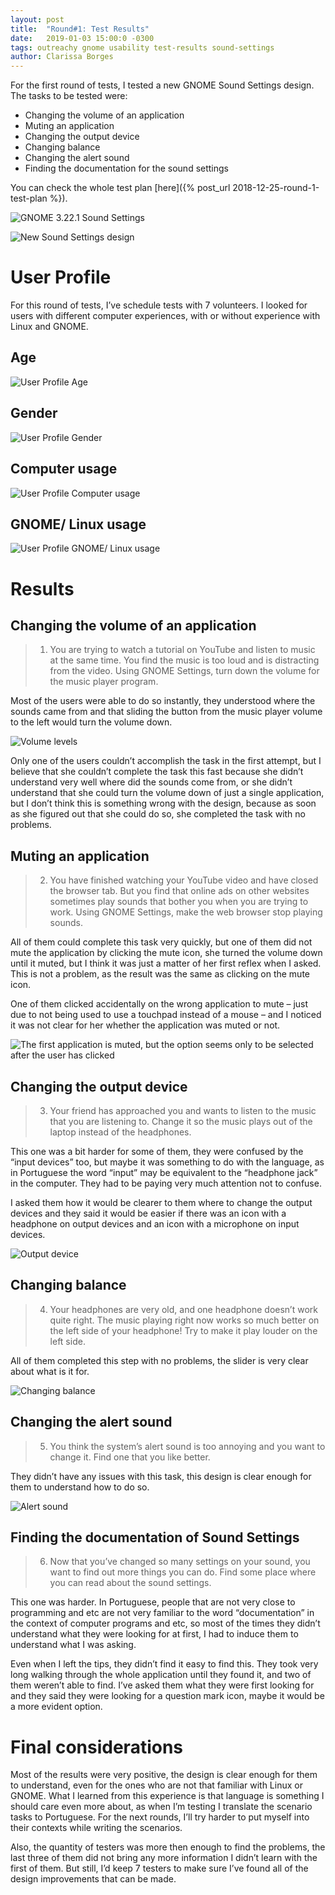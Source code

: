 ```yaml
---
layout: post
title:  "Round#1: Test Results"
date:   2019-01-03 15:00:0 -0300
tags: outreachy gnome usability test-results sound-settings
author: Clarissa Borges
---
```


For the first round of tests, I tested a new GNOME Sound Settings design. The tasks to be tested were:

* Changing the volume of an application
* Muting an application
* Changing the output device
* Changing balance
* Changing the alert sound
* Finding the documentation for the sound settings

You can check the whole test plan [here]({% post_url 2018-12-25-round-1-test-plan %}).

![GNOME 3.22.1 Sound Settings](/assets/images/sound-settings-gnome-3-22.png)

![New Sound Settings design](/assets/images/round-1-sound-settings.png)

# User Profile
For this round of tests, I’ve schedule tests with 7 volunteers. I looked for users with different computer experiences, with or without experience with Linux and GNOME.

## Age
![User Profile Age](/assets/images/round-1-user-profile-age.png)

## Gender
![User Profile Gender](/assets/images/round-1-user-profile-gender.png)

## Computer usage
![User Profile Computer usage](/assets/images/round-1-user-profile-computer-usage.png)

## GNOME/ Linux usage
![User Profile GNOME/ Linux usage](/assets/images/round-1-user-profile-computer-gnome-linux-usage.png)

# Results
## Changing the volume of an application
> 1. You are trying to watch a tutorial on YouTube and listen to music at the same time. You find the music is too loud and is distracting from the video. Using GNOME Settings, turn down the volume for the music player program.

Most of the users were able to do so instantly, they understood where the sounds came from and that sliding the button from the music player volume to the left would turn the volume down.

![Volume levels](/assets/images/round-1-volume-levels.png)

Only one of the users couldn’t accomplish the task in the first attempt, but I believe that she couldn’t complete the task this fast because she didn’t understand very well where did the sounds come from, or she didn’t understand that she could turn the volume down of just a single application, but I don’t think this is something wrong with the design, because as soon as she figured out that she could do so, she completed the task with no problems.

## Muting an application
> 2. You have finished watching your YouTube video and have closed the browser tab. But you find that online ads on other websites sometimes play sounds that bother you when you are trying to work. Using GNOME Settings, make the web browser stop playing sounds.

All of them could complete this task very quickly, but one of them did not mute the application by clicking the mute icon, she turned the volume down until it muted, but I think it was just a matter of her first reflex when I asked. This is not a problem, as the result was the same as clicking on the mute icon.

One of them clicked accidentally on the wrong application to mute – just due to not being used to use a touchpad instead of a mouse – and I noticed it was not clear for her whether the application was muted or not.

![The first application is muted, but the option seems only to be selected after the user has clicked](/assets/images/round-1-mute-application.png)

## Changing the output device
> 3. Your friend has approached you and wants to listen to the music that you are listening to. Change it so the music plays out of the laptop instead of the headphones.

This one was a bit harder for some of them, they were confused by the “input devices” too, but maybe it was something to do with the language, as in Portuguese the word “input” may be equivalent to the “headphone jack” in the computer. They had to be paying very much attention not to confuse.

I asked them how it would be clearer to them where to change the output devices and they said it would be easier if there was an icon with a headphone on output devices and an icon with a microphone on input devices.

![Output device](/assets/images/round-1-output-device.png)

## Changing balance
> 4. Your headphones are very old, and one headphone doesn’t work quite right. The music playing right now works so much better on the left side of your headphone! Try to make it play louder on the left side.

All of them completed this step with no problems, the slider is very clear about what is it for.

![Changing balance](/assets/images/round-1-changing-balance.png)

## Changing the alert sound
> 5. You think the system’s alert sound is too annoying and you want to change it. Find one that you like better.

They didn’t have any issues with this task, this design is clear enough for them to understand how to do so.

![Alert sound](/assets/images/round-1-alert-sound.png)

## Finding the documentation of Sound Settings
> 6. Now that you’ve changed so many settings on your sound, you want to find out more things you can do. Find some place where you can read about the sound settings.

This one was harder. In Portuguese, people that are not very close to programming and etc are not very familiar to the word “documentation” in the context of computer programs and etc, so most of the times they didn’t understand what they were looking for at first, I had to induce them to understand what I was asking.

Even when I left the tips, they didn’t find it easy to find this. They took very long walking through the whole application until they found it, and two of them weren’t able to find. I’ve asked them what they were first looking for and they said they were looking for a question mark icon, maybe it would be a more evident option.

# Final considerations
Most of the results were very positive, the design is clear enough for them to understand, even for the ones who are not that familiar with Linux or GNOME. What I learned from this experience is that language is something I should care even more about, as when I’m testing I translate the scenario tasks to Portuguese. For the next rounds, I’ll try harder to put myself into their contexts while writing the scenarios.

Also, the quantity of testers was more then enough to find the problems, the last three of them did not bring any more information I didn’t learn with the first of them. But still, I’d keep 7 testers to make sure I’ve found all of the design improvements that can be made.